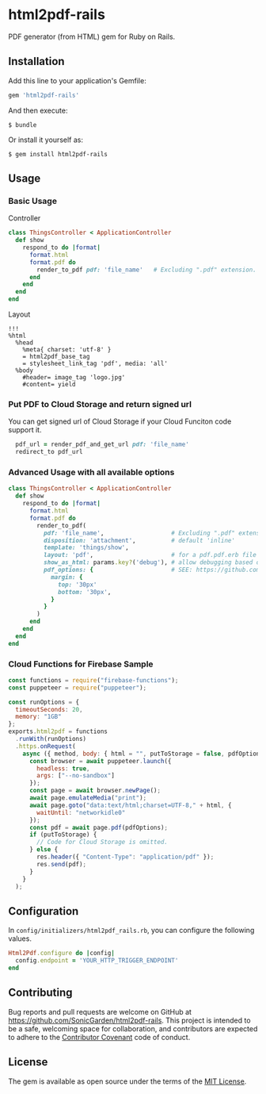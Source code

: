 # html2pdf-rails

PDF generator (from HTML) gem for Ruby on Rails.

## Installation

Add this line to your application's Gemfile:

```ruby
gem 'html2pdf-rails'
```

And then execute:

    $ bundle

Or install it yourself as:

    $ gem install html2pdf-rails

## Usage

### Basic Usage

Controller

```ruby
class ThingsController < ApplicationController
  def show
    respond_to do |format|
      format.html
      format.pdf do
        render_to_pdf pdf: 'file_name'   # Excluding ".pdf" extension.
      end
    end
  end
end
```

Layout

```haml
!!!
%html
  %head
    %meta{ charset: 'utf-8' }
    = html2pdf_base_tag
    = stylesheet_link_tag 'pdf', media: 'all'
  %body
    #header= image_tag 'logo.jpg'
    #content= yield
```

### Put PDF to Cloud Storage and return signed url
You can get signed url of Cloud Storage if your Cloud Funciton code support it.

```ruby
  pdf_url = render_pdf_and_get_url pdf: 'file_name'
  redirect_to pdf_url
```

### Advanced Usage with all available options

```ruby
class ThingsController < ApplicationController
  def show
    respond_to do |format|
      format.html
      format.pdf do
        render_to_pdf(
          pdf: 'file_name',                   # Excluding ".pdf" extension.
          disposition: 'attachment',          # default 'inline'
          template: 'things/show',
          layout: 'pdf',                      # for a pdf.pdf.erb file
          show_as_html: params.key?('debug'), # allow debugging based on url param
          pdf_options: {                      # SEE: https://github.com/GoogleChrome/puppeteer/blob/master/docs/api.md#pagepdfoptions
            margin: {
              top: '30px'
              bottom: '30px',
            }
          }
        )
      end
    end
  end
end
```

### Cloud Functions for Firebase Sample

```javascript
const functions = require("firebase-functions");
const puppeteer = require("puppeteer");

const runOptions = {
  timeoutSeconds: 20,
  memory: "1GB"
};
exports.html2pdf = functions
  .runWith(runOptions)
  .https.onRequest(
    async ({ method, body: { html = "", putToStorage = false, pdfOptions = {} } }, res) => {
      const browser = await puppeteer.launch({
        headless: true,
        args: ["--no-sandbox"]
      });
      const page = await browser.newPage();
      await page.emulateMedia("print");
      await page.goto("data:text/html;charset=UTF-8," + html, {
        waitUntil: "networkidle0"
      });
      const pdf = await page.pdf(pdfOptions);
      if (putToStorage) {
        // Code for Cloud Storage is omitted.
      } else {
        res.header({ "Content-Type": "application/pdf" });
        res.send(pdf);
      }
    }
  );
```

## Configuration

In `config/initializers/html2pdf_rails.rb`, you can configure the following values.

```ruby
Html2Pdf.configure do |config|
  config.endpoint = 'YOUR_HTTP_TRIGGER_ENDPOINT'
end
```

## Contributing

Bug reports and pull requests are welcome on GitHub at https://github.com/SonicGarden/html2pdf-rails. This project is intended to be a safe, welcoming space for collaboration, and contributors are expected to adhere to the [Contributor Covenant](http://contributor-covenant.org) code of conduct.

## License

The gem is available as open source under the terms of the [MIT License](https://opensource.org/licenses/MIT).
